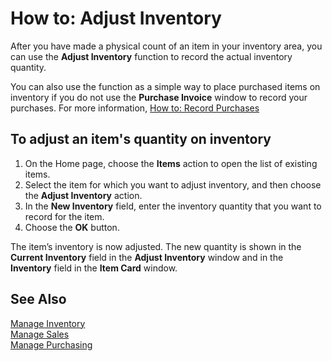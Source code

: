 <properties
                pageTitle="How to: Adjust Inventory| Project “Madeira”"
                description="How to: Adjust Inventory"
                services="project-madeira"
                documentationCenter=""
                authors="SorenGP"
/>
<tags
    ms.service="project-madeira"
    ms.topic="article"
    ms.devlang="na"
    ms.tgt_pltfrm="na"
    ms.workload="na"
    ms.date="05/12/2016"
    ms.author="SorenGP" />

# How to: Adjust Inventory   
After you have made a physical count of an item in your inventory area, you can use the **Adjust Inventory** function to record the actual inventory quantity.

You can also use the function as a simple way to place purchased items on inventory if you do not use the **Purchase Invoice** window to record your purchases. For more information, [How to: Record Purchases](purchasing-how-record-purchases.md)

## To adjust an item's quantity on inventory
1. On the Home page, choose the **Items** action to open the list of existing items.
2. Select the item for which you want to adjust inventory, and then choose the **Adjust Inventory** action.
3. In the **New Inventory** field, enter the inventory quantity that you want to record for the item.
4. Choose the **OK** button.

The item’s inventory is now adjusted. The new quantity is shown in the **Current Inventory** field in the **Adjust Inventory** window and in the **Inventory** field in the **Item Card** window.

## See Also
[Manage Inventory](inventory-manage-inventory.md)  
[Manage Sales](sales-manage-sales.md)  
[Manage Purchasing](purchasing-manage-purchasing.md)
